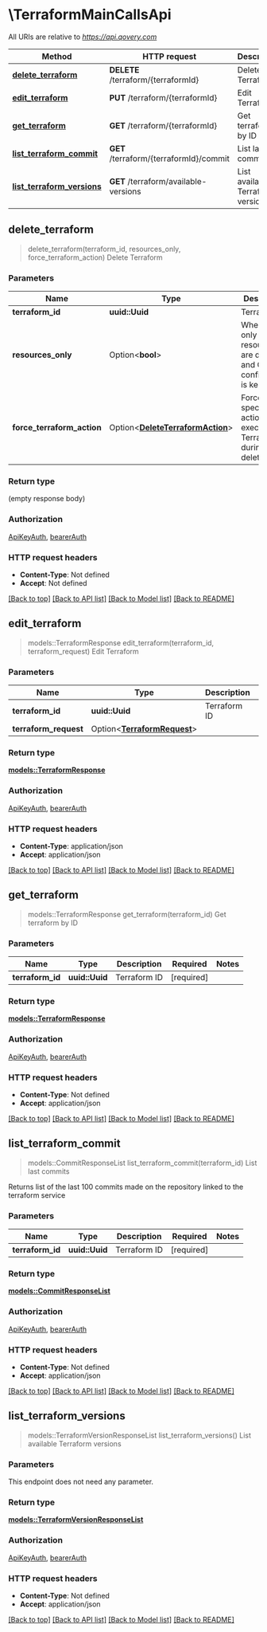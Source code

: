 # \TerraformMainCallsApi

All URIs are relative to *https://api.qovery.com*

Method | HTTP request | Description
------------- | ------------- | -------------
[**delete_terraform**](TerraformMainCallsApi.md#delete_terraform) | **DELETE** /terraform/{terraformId} | Delete Terraform
[**edit_terraform**](TerraformMainCallsApi.md#edit_terraform) | **PUT** /terraform/{terraformId} | Edit Terraform
[**get_terraform**](TerraformMainCallsApi.md#get_terraform) | **GET** /terraform/{terraformId} | Get terraform by ID
[**list_terraform_commit**](TerraformMainCallsApi.md#list_terraform_commit) | **GET** /terraform/{terraformId}/commit | List last commits
[**list_terraform_versions**](TerraformMainCallsApi.md#list_terraform_versions) | **GET** /terraform/available-versions | List available Terraform versions



## delete_terraform

> delete_terraform(terraform_id, resources_only, force_terraform_action)
Delete Terraform

### Parameters


Name | Type | Description  | Required | Notes
------------- | ------------- | ------------- | ------------- | -------------
**terraform_id** | **uuid::Uuid** | Terraform ID | [required] |
**resources_only** | Option<**bool**> | When true, only resources are deleted and Qovery configuration is kept. |  |[default to false]
**force_terraform_action** | Option<[**DeleteTerraformAction**](.md)> | Force a specific action to be executed by Terraform during deletion. |  |

### Return type

 (empty response body)

### Authorization

[ApiKeyAuth](../README.md#ApiKeyAuth), [bearerAuth](../README.md#bearerAuth)

### HTTP request headers

- **Content-Type**: Not defined
- **Accept**: Not defined

[[Back to top]](#) [[Back to API list]](../README.md#documentation-for-api-endpoints) [[Back to Model list]](../README.md#documentation-for-models) [[Back to README]](../README.md)


## edit_terraform

> models::TerraformResponse edit_terraform(terraform_id, terraform_request)
Edit Terraform

### Parameters


Name | Type | Description  | Required | Notes
------------- | ------------- | ------------- | ------------- | -------------
**terraform_id** | **uuid::Uuid** | Terraform ID | [required] |
**terraform_request** | Option<[**TerraformRequest**](TerraformRequest.md)> |  |  |

### Return type

[**models::TerraformResponse**](TerraformResponse.md)

### Authorization

[ApiKeyAuth](../README.md#ApiKeyAuth), [bearerAuth](../README.md#bearerAuth)

### HTTP request headers

- **Content-Type**: application/json
- **Accept**: application/json

[[Back to top]](#) [[Back to API list]](../README.md#documentation-for-api-endpoints) [[Back to Model list]](../README.md#documentation-for-models) [[Back to README]](../README.md)


## get_terraform

> models::TerraformResponse get_terraform(terraform_id)
Get terraform by ID

### Parameters


Name | Type | Description  | Required | Notes
------------- | ------------- | ------------- | ------------- | -------------
**terraform_id** | **uuid::Uuid** | Terraform ID | [required] |

### Return type

[**models::TerraformResponse**](TerraformResponse.md)

### Authorization

[ApiKeyAuth](../README.md#ApiKeyAuth), [bearerAuth](../README.md#bearerAuth)

### HTTP request headers

- **Content-Type**: Not defined
- **Accept**: application/json

[[Back to top]](#) [[Back to API list]](../README.md#documentation-for-api-endpoints) [[Back to Model list]](../README.md#documentation-for-models) [[Back to README]](../README.md)


## list_terraform_commit

> models::CommitResponseList list_terraform_commit(terraform_id)
List last commits

Returns list of the last 100 commits made on the repository linked to the terraform service

### Parameters


Name | Type | Description  | Required | Notes
------------- | ------------- | ------------- | ------------- | -------------
**terraform_id** | **uuid::Uuid** | Terraform ID | [required] |

### Return type

[**models::CommitResponseList**](CommitResponseList.md)

### Authorization

[ApiKeyAuth](../README.md#ApiKeyAuth), [bearerAuth](../README.md#bearerAuth)

### HTTP request headers

- **Content-Type**: Not defined
- **Accept**: application/json

[[Back to top]](#) [[Back to API list]](../README.md#documentation-for-api-endpoints) [[Back to Model list]](../README.md#documentation-for-models) [[Back to README]](../README.md)


## list_terraform_versions

> models::TerraformVersionResponseList list_terraform_versions()
List available Terraform versions

### Parameters

This endpoint does not need any parameter.

### Return type

[**models::TerraformVersionResponseList**](TerraformVersionResponseList.md)

### Authorization

[ApiKeyAuth](../README.md#ApiKeyAuth), [bearerAuth](../README.md#bearerAuth)

### HTTP request headers

- **Content-Type**: Not defined
- **Accept**: application/json

[[Back to top]](#) [[Back to API list]](../README.md#documentation-for-api-endpoints) [[Back to Model list]](../README.md#documentation-for-models) [[Back to README]](../README.md)

